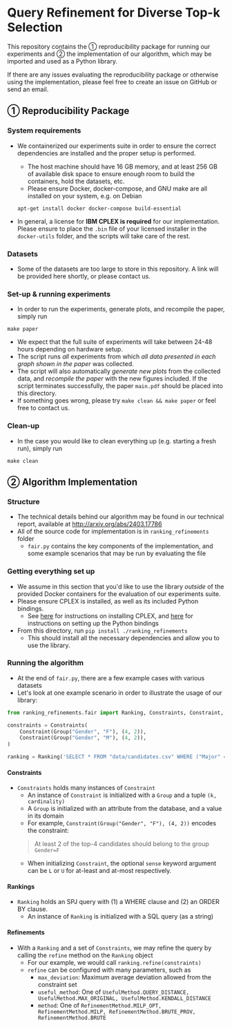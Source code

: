 # Query Refinement for Diverse Top-k Selection

This repository contains the ① reproducibility package for running our experiments and ② the implementation of our algorithm, which may be imported and used as a Python library.

If there are any issues evaluating the reproducibility package or otherwise using the implementation, please feel free to create an issue on GitHub or send an email.

## ① Reproducibility Package


### System requirements

* We containerized our experiments suite in order to ensure the correct dependencies are installed and the proper setup is performed.
    - The host machine should have 16 GB memory, and at least 256 GB of available disk space to ensure enough room to build the containers, hold the datasets, etc.
    - Please ensure Docker, docker-compose, and GNU make are all installed on your system, e.g. on Debian

    ```apt-get install docker docker-compose build-essential```

* In general, a license for **IBM CPLEX is required** for our implementation. Please ensure to place the `.bin` file of your licensed installer in the `docker-utils` folder, and the scripts will take care of the rest.

### Datasets

* Some of the datasets are too large to store in this repository. A link will be provided here shortly, or please contact us.

### Set-up & running experiments

* In order to run the experiments, generate plots, and recompile the paper, simply run
```shell
make paper
```
* We expect that the full suite of experiments will take between 24-48 hours depending on hardware setup.
* The script runs *all* experiments from which *all data presented in each graph shown in the paper* was collected. 
* The script will also automatically *generate new plots* from the collected data, and *recompile the paper* with the new figures included. If the script terminates successfully, the paper `main.pdf` should be placed into this directory.
* If something goes wrong, please try `make clean && make paper` or feel free to contact us.

### Clean-up

* In the case you would like to clean everything up (e.g. starting a fresh run), simply run
```shell
make clean
```


## ② Algorithm Implementation

### Structure

* The technical details behind our algorithm may be found in our technical report, available at http://arxiv.org/abs/2403.17786
* All of the source code for implementation is in `ranking_refinements` folder
    * `fair.py` contains the key components of the implementation, and some example scenarios that may be run by evaluating the file

### Getting everything set up

* We assume in this section that you'd like to use the library *outside* of the provided Docker containers for the evaluation of our experiments suite.
* Please ensure CPLEX is installed, as well as its included Python bindings.
    - See [here](https://www.ibm.com/docs/en/icos/20.1.0?topic=cplex-installing) for instructions on installing CPLEX, and [here](https://www.ibm.com/docs/en/icos/20.1.0?topic=cplex-setting-up-python-api) for instructions on setting up the Python bindings
* From this directory, run
```pip install ./ranking_refinements```
    - This should install all the necessary dependencies and allow you to use the library.

### Running the algorithm

* At the end of `fair.py`, there are a few example cases with various datasets
* Let's look at one example scenario in order to illustrate the usage of our library:

```python
from ranking_refinements.fair import Ranking, Constraints, Constraint, Group, UsefulMethod, RefinementMethod

constraints = Constraints(
    Constraint(Group("Gender", "F"), (4, 2)),
    Constraint(Group("Gender", "M"), (4, 2)),
)

ranking = Ranking('SELECT * FROM "data/candidates.csv" WHERE ("Major" = \'CS\' OR Major = \'EE\') AND "Hours" >= 90 AND "Hours" <= 100 ORDER BY "Gpa" DESC')
```

#### Constraints

* `Constraints` holds many instances of `Constraint`
    - An instance of `Constraint` is initialized with a `Group` and a tuple `(k, cardinality)`
    - A `Group` is initialized with an attribute from the database, and a value in its domain
    - For example, `Constraint(Group("Gender", "F"), (4, 2))` encodes the constraint:
    > At least 2 of the top-4 candidates should belong to the group `Gender=F`
    - When initializing `Constraint`, the optional `sense` keyword argument can be `L` or `U` for at-least and at-most respectively.

#### Rankings

* `Ranking` holds an SPJ query with (1) a WHERE clause and (2) an ORDER BY clause.
    - An instance of `Ranking` is initialized with a SQL query (as a string)

#### Refinements

* With a `Ranking` and a set of `Constraints`, we may refine the query by calling the `refine` method on the `Ranking` object
    - For our example, we would call `ranking.refine(constraints)`
    - `refine` can be configured with many parameters, such as
        + `max_deviation`: Maximum average deviation allowed from the constraint set
        + `useful_method`: One of `UsefulMethod.QUERY_DISTANCE, UsefulMethod.MAX_ORIGINAL, UsefulMethod.KENDALL_DISTANCE`
        + `method`: One of `RefinementMethod.MILP_OPT, RefinementMethod.MILP, RefinementMethod.BRUTE_PROV, RefinementMethod.BRUTE`
